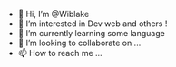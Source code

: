 - 👋 Hi, I’m @Wiblake
- 👀 I’m interested in Dev web and others !
- 🌱 I’m currently learning some language 
- 💞️ I’m looking to collaborate on ...
- 📫 How to reach me ...

<!---
Wiblake/Wiblake is a ✨ special ✨ repository because its `README.md` (this file) appears on your GitHub profile.
You can click the Preview link to take a look at your changes.
--->
